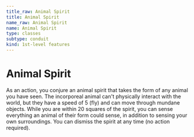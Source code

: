 ```yaml
---
title_raw: Animal Spirit
title: Animal Spirit
name_raw: Animal Spirit
name: Animal Spirit
type: classes
subtype: conduit
kind: 1st-level features
---
```


# Animal Spirit

As an action, you conjure an animal spirit that takes the form of any animal you have seen. The incorporeal animal can't physically interact with the world, but they have a speed of 5 (fly) and can move through mundane objects. While you are within 20 squares of the spirit, you can sense everything an animal of their form could sense, in addition to sensing your own surroundings. You can dismiss the spirit at any time (no action required).
